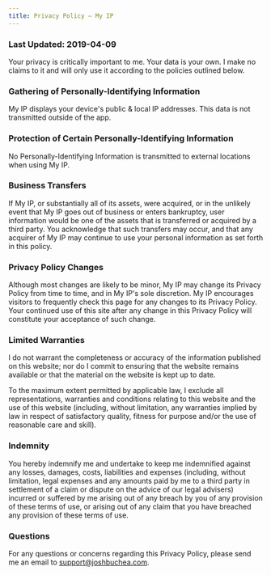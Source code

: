 ```yaml
---
title: Privacy Policy — My IP
---
```


### Last Updated: 2019-04-09

Your privacy is critically important to me. Your data is your own. I make no claims to it and will only use it according to the policies outlined below.

### Gathering of Personally-Identifying Information

My IP displays your device's public & local IP addresses. This data is not transmitted outside of the app.

### Protection of Certain Personally-Identifying Information

No Personally-Identifying Information is transmitted to external locations when using My IP.

### Business Transfers

If My IP, or substantially all of its assets, were acquired, or in the unlikely event that My IP goes out of business or enters bankruptcy, user information would be one of the assets that is transferred or acquired by a third party. You acknowledge that such transfers may occur, and that any acquirer of My IP may continue to use your personal information as set forth in this policy.

### Privacy Policy Changes

Although most changes are likely to be minor, My IP may change its Privacy Policy from time to time, and in My IP's sole discretion. My IP encourages visitors to frequently check this page for any changes to its Privacy Policy. Your continued use of this site after any change in this Privacy Policy will constitute your acceptance of such change.

### Limited Warranties

I do not warrant the completeness or accuracy of the information published on this website; nor do I commit to ensuring that the website remains available or that the material on the website is kept up to date.

To the maximum extent permitted by applicable law, I exclude all representations, warranties and conditions relating to this website and the use of this website (including, without limitation, any warranties implied by law in respect of satisfactory quality, fitness for purpose and/or the use of reasonable care and skill).

### Indemnity

You hereby indemnify me and undertake to keep me indemnified against any losses, damages, costs, liabilities and expenses (including, without limitation, legal expenses and any amounts paid by me to a third party in settlement of a claim or dispute on the advice of our legal advisers) incurred or suffered by me arising out of any breach by you of any provision of these terms of use, or arising out of any claim that you have breached any provision of these terms of use.

### Questions

For any questions or concerns regarding this Privacy Policy, please send me an email to [support@joshbuchea.com](mailto:support@joshbuchea.com).

